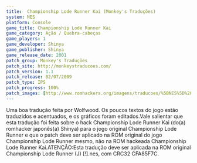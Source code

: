 ```yaml
---
title:  Championship Lode Runner Kai (Monkey's Traduções)
system: NES
platform: Console
game_title: Championship Lode Runner Kai
game_category: Ação / Quebra-cabeças
game_players: 1
game_developer: Shinya
game_publisher: Shinya
game_release_date: 2001
patch_group: Monkey's Traduções
patch_site: http://monkeystraducoes.com/
patch_version: 1.1
patch_release: 02/07/2009
patch_type: IPS
patch_progress: 100%
patch_images: [http://www.romhackers.org/imagens/traducoes/%5BNES%5D%20Championship%20Lode%20Runner%20Kai%20-%20Monkey's%20Tradu%C3%A7%C3%B5es%20-%201.png,http://www.romhackers.org/imagens/traducoes/%5BNES%5D%20Championship%20Lode%20Runner%20Kai%20-%20Monkey's%20Tradu%C3%A7%C3%B5es%20-%202.png,http://www.romhackers.org/imagens/traducoes/%5BNES%5D%20Championship%20Lode%20Runner%20Kai%20-%20Monkey's%20Tradu%C3%A7%C3%B5es%20-%203.png]
---
```

Uma boa tradução feita por Wolfwood. Os poucos textos do jogo estão traduzidos e acentuados, e os gráficos foram editados.Vale salientar que esta tradução foi feita sobre o hack Championship Lode Runner Kai (do(a) romhacker japonês(a) Shinya) para o jogo original Championship Lode Runner e que o patch deve ser aplicado na ROM original do jogo Championship Lode Runner mesmo, não na ROM hackeada Championship Lode Runner Kai.ATENÇÃO:Esta tradução deve ser aplicada na ROM original Championship Lode Runner (J) [!].nes, com CRC32 CFA85F7C.